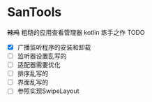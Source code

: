 # SanTools
 ~~辣鸡~~ 粗糙的应用查看管理器
kotlin 练手之作
TODO

- [x] 广播监听程序的安装和卸载
- [ ] 监听器设置乱写的
- [ ] 适配器需要优化
- [ ] 排序乱写的
- [ ] 界面乱写的
- [ ] 参照实现SwipeLayout
